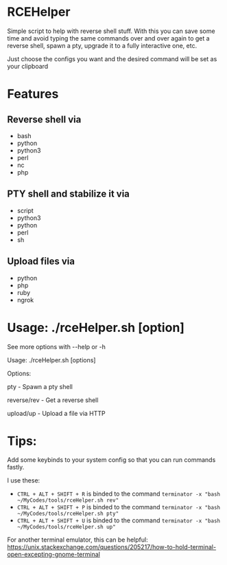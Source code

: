 # RCEHelper
Simple script to help with reverse shell stuff. With this you can save some time and avoid typing the same commands over and over again to get a reverse shell, spawn a pty, upgrade it to a fully interactive one, etc.

Just choose the configs you want and the desired command will be set as your clipboard

# Features
## Reverse shell via
  - bash
  - python
  - python3
  - perl
  - nc
  - php

## PTY shell and stabilize it via
  - script
  - python3
  - python
  - perl
  - sh

## Upload files via
  - python
  - php
  - ruby
  - ngrok


# Usage: ./rceHelper.sh [option]
 See more options with --help or -h
	

Usage: ./rceHelper.sh [options]

Options:

pty - Spawn a pty shell

reverse/rev - Get a reverse shell

upload/up - Upload a file via HTTP
  
  
  
# Tips:
Add some keybinds to your system config so that you can run commands fastly.

I use these:

- `CTRL + ALT + SHIFT + R` is binded to the command `terminator -x "bash ~/MyCodes/tools/rceHelper.sh rev"`
- `CTRL + ALT + SHIFT + P` is binded to the command `terminator -x "bash ~/MyCodes/tools/rceHelper.sh pty"`
- `CTRL + ALT + SHIFT + U` is binded to the command `terminator -x "bash ~/MyCodes/tools/rceHelper.sh up"`

For another terminal emulator, this can be helpful:
https://unix.stackexchange.com/questions/205217/how-to-hold-terminal-open-excepting-gnome-terminal
